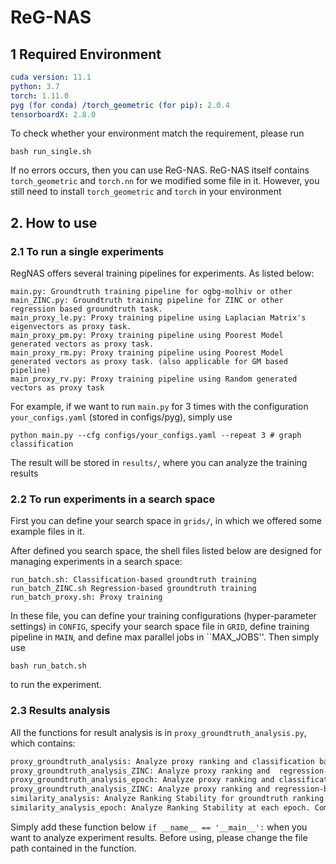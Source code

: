 # ReG-NAS

## 1 Required Environment

```yaml
cuda version: 11.1
python: 3.7
torch: 1.11.0
pyg (for conda) /torch_geometric (for pip): 2.0.4
tensorboardX: 2.8.0
```
To check whether your environment match the requirement, please run
````shell
bash run_single.sh
````
If no errors occurs, then you can use ReG-NAS. ReG-NAS itself contains ``torch_geometric`` and ``torch.nn`` for we modified
some file in it. However, you still need to install ``torch_geometric`` and  ``torch`` in your environment
## 2. How to use
### 2.1 To run a single experiments

RegNAS offers several training pipelines for experiments. As listed below:
```text
main.py: Groundtruth training pipeline for ogbg-molhiv or other 
main_ZINC.py: Groundtruth training pipeline for ZINC or other regression based groundtruth task.
main_proxy_le.py: Proxy training pipeline using Laplacian Matrix's eigenvectors as proxy task.
main_proxy_pm.py: Proxy training pipeline using Poorest Model generated vectors as proxy task.
main_proxy_rm.py: Proxy training pipeline using Poorest Model generated vectors as proxy task. (also applicable for GM based pipeline)
main_proxy_rv.py: Proxy training pipeline using Random generated vectors as proxy task
```
For example, if we want to run ``main.py`` for 3 times with the configuration ``your_configs.yaml`` (stored in configs/pyg), simply use
```shell
python main.py --cfg configs/your_configs.yaml --repeat 3 # graph classification
```
The result will be stored in ``results/``, where you can analyze the training results


### 2.2 To run experiments in a search space

First you can define your search space in ``grids/``, in which we offered some example files in it.

After defined you search space, the shell files listed below are designed for managing experiments in a search space:
```text
run_batch.sh: Classification-based groundtruth training
run_batch_ZINC.sh Regression-based groundtruth training
run_batch_proxy.sh: Proxy training
```
In these file, you can define your training configurations (hyper-parameter settings) in ``CONFIG``, specify your search space file in ``GRID``, define training pipeline in ``MAIN``, 
and define max parallel jobs in ``MAX_JOBS''. Then simply use
```shell
bash run_batch.sh
```
to run the experiment.

### 2.3 Results analysis

All the functions for result analysis is in ``proxy_groundtruth_analysis.py``, which contains:
```txt
proxy_groundtruth_analysis: Analyze proxy ranking and classification based groundtruth ranking. Compute rho and tau, draw scatter figure.
proxy_groundtruth_analysis_ZINC: Analyze proxy ranking and  regression-based grdountruth ranking. Compute rho and tau, draw scatter figure.
proxy_groundtruth_analysis_epoch: Analyze proxy ranking and classification based groundtruth ranking at each epoch. Compute rho and tau, draw scatter figure.
proxy_groundtruth_analysis_ZINC: Analyze proxy ranking and regression-based grdountruth ranking at each epoch. Compute rho and tau, draw scatter figure.
similarity_analysis: Analyze Ranking Stability for groundtruth ranking or proxy ranking. Compute rho and tau, draw scatter figure.
similarity_analysis_epoch: Analyze Ranking Stability at each epoch. Compute rho and tau, draw scatter figure.
```
Simply add these function below ``if __name__ == '__main__':`` when you want to analyze experiment results. Before using, please change the file path contained in the function.